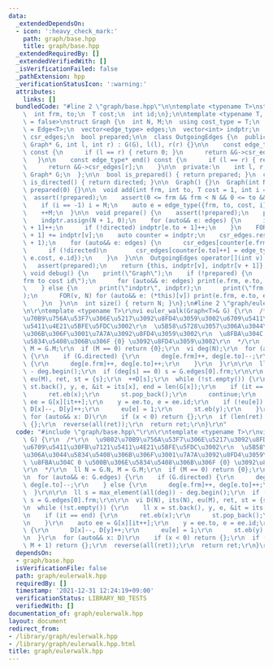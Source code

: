 ```yaml
---
data:
  _extendedDependsOn:
  - icon: ':heavy_check_mark:'
    path: graph/base.hpp
    title: graph/base.hpp
  _extendedRequiredBy: []
  _extendedVerifiedWith: []
  _isVerificationFailed: false
  _pathExtension: hpp
  _verificationStatusIcon: ':warning:'
  attributes:
    links: []
  bundledCode: "#line 2 \"graph/base.hpp\"\n\ntemplate <typename T>\nstruct Edge {\n\
    \  int frm, to;\n  T cost;\n  int id;\n};\n\ntemplate <typename T, bool directed\
    \ = false>\nstruct Graph {\n  int N, M;\n  using cost_type = T;\n  using edge_type\
    \ = Edge<T>;\n  vector<edge_type> edges;\n  vector<int> indptr;\n  vector<edge_type>\
    \ csr_edges;\n  bool prepared;\n\n  class OutgoingEdges {\n  public:\n    OutgoingEdges(const\
    \ Graph* G, int l, int r) : G(G), l(l), r(r) {}\n\n    const edge_type* begin()\
    \ const {\n      if (l == r) { return 0; }\n      return &G->csr_edges[l];\n \
    \   }\n\n    const edge_type* end() const {\n      if (l == r) { return 0; }\n\
    \      return &G->csr_edges[r];\n    }\n\n  private:\n    int l, r;\n    const\
    \ Graph* G;\n  };\n\n  bool is_prepared() { return prepared; }\n  constexpr bool\
    \ is_directed() { return directed; }\n\n  Graph() {}\n  Graph(int N) : N(N), M(0),\
    \ prepared(0) {}\n\n  void add(int frm, int to, T cost = 1, int i = -1) {\n  \
    \  assert(!prepared);\n    assert(0 <= frm && frm < N && 0 <= to && to < N);\n\
    \    if (i == -1) i = M;\n    auto e = edge_type({frm, to, cost, i});\n    edges.eb(e);\n\
    \    ++M;\n  }\n\n  void prepare() {\n    assert(!prepared);\n    prepared = true;\n\
    \    indptr.assign(N + 1, 0);\n    for (auto&& e: edges) {\n      indptr[e.frm\
    \ + 1]++;\n      if (!directed) indptr[e.to + 1]++;\n    }\n    FOR(v, N) indptr[v\
    \ + 1] += indptr[v];\n    auto counter = indptr;\n    csr_edges.resize(indptr.back()\
    \ + 1);\n    for (auto&& e: edges) {\n      csr_edges[counter[e.frm]++] = e;\n\
    \      if (!directed)\n        csr_edges[counter[e.to]++] = edge_type({e.to, e.frm,\
    \ e.cost, e.id});\n    }\n  }\n\n  OutgoingEdges operator[](int v) const {\n \
    \   assert(prepared);\n    return {this, indptr[v], indptr[v + 1]};\n  }\n\n \
    \ void debug() {\n    print(\"Graph\");\n    if (!prepared) {\n      print(\"\
    frm to cost id\");\n      for (auto&& e: edges) print(e.frm, e.to, e.cost, e.id);\n\
    \    } else {\n      print(\"indptr\", indptr);\n      print(\"frm to cost id\"\
    );\n      FOR(v, N) for (auto&& e: (*this)[v]) print(e.frm, e.to, e.cost, e.id);\n\
    \    }\n  }\n\n  int size() { return N; }\n};\n#line 2 \"graph/eulerwalk.hpp\"\
    \n\r\ntemplate <typename T>\r\nvi euler_walk(Graph<T>& G) {\r\n  /*\r\n  \u9802\
    \u70B9\u756A\u53F7\u306E\u5217\u3092\u8FD4\u3059\u3002\u6709\u5411\u30FB\u7121\
    \u5411\u4E21\u5BFE\u5FDC\u3002\r\n  \u5B58\u5728\u3057\u306A\u3044\u5834\u5408\
    \u306B\u306F\u3001\u7A7A\u3092\u8FD4\u3059\u3002\r\n  \u8FBA\u304C 0 \u500B\u306E\
    \u5834\u5408\u306B\u306F {0} \u3092\u8FD4\u3059\u3002\r\n  */\r\n  ll N = G.N,\
    \ M = G.M;\r\n  if (M == 0) return {0};\r\n  vi deg(N);\r\n  for (auto&& e: G.edges)\
    \ {\r\n    if (G.directed) {\r\n      deg[e.frm]++, deg[e.to]--;\r\n    } else\
    \ {\r\n      deg[e.frm]++, deg[e.to]++;\r\n    }\r\n  }\r\n\r\n  ll s = max_element(all(deg))\
    \ - deg.begin();\r\n  if (deg[s] == 0) s = G.edges[0].frm;\r\n\r\n  vi D(N), its(N),\
    \ eu(M), ret, st = {s};\r\n  ++D[s];\r\n  while (!st.empty()) {\r\n    ll x =\
    \ st.back(), y, e, &it = its[x], end = len(G[x]);\r\n    if (it == end) {\r\n\
    \      ret.eb(x);\r\n      st.pop_back();\r\n      continue;\r\n    }\r\n    auto\
    \ ee = G[x][it++];\r\n    y = ee.to, e = ee.id;\r\n    if (!eu[e]) {\r\n     \
    \ D[x]--, D[y]++;\r\n      eu[e] = 1;\r\n      st.eb(y);\r\n    }\r\n  }\r\n \
    \ for (auto&& x: D)\r\n    if (x < 0) return {};\r\n  if (len(ret) != M + 1) return\
    \ {};\r\n  reverse(all(ret));\r\n  return ret;\r\n}\r\n"
  code: "#include \"graph/base.hpp\"\r\n\r\ntemplate <typename T>\r\nvi euler_walk(Graph<T>&\
    \ G) {\r\n  /*\r\n  \u9802\u70B9\u756A\u53F7\u306E\u5217\u3092\u8FD4\u3059\u3002\
    \u6709\u5411\u30FB\u7121\u5411\u4E21\u5BFE\u5FDC\u3002\r\n  \u5B58\u5728\u3057\
    \u306A\u3044\u5834\u5408\u306B\u306F\u3001\u7A7A\u3092\u8FD4\u3059\u3002\r\n \
    \ \u8FBA\u304C 0 \u500B\u306E\u5834\u5408\u306B\u306F {0} \u3092\u8FD4\u3059\u3002\
    \r\n  */\r\n  ll N = G.N, M = G.M;\r\n  if (M == 0) return {0};\r\n  vi deg(N);\r\
    \n  for (auto&& e: G.edges) {\r\n    if (G.directed) {\r\n      deg[e.frm]++,\
    \ deg[e.to]--;\r\n    } else {\r\n      deg[e.frm]++, deg[e.to]++;\r\n    }\r\n\
    \  }\r\n\r\n  ll s = max_element(all(deg)) - deg.begin();\r\n  if (deg[s] == 0)\
    \ s = G.edges[0].frm;\r\n\r\n  vi D(N), its(N), eu(M), ret, st = {s};\r\n  ++D[s];\r\
    \n  while (!st.empty()) {\r\n    ll x = st.back(), y, e, &it = its[x], end = len(G[x]);\r\
    \n    if (it == end) {\r\n      ret.eb(x);\r\n      st.pop_back();\r\n      continue;\r\
    \n    }\r\n    auto ee = G[x][it++];\r\n    y = ee.to, e = ee.id;\r\n    if (!eu[e])\
    \ {\r\n      D[x]--, D[y]++;\r\n      eu[e] = 1;\r\n      st.eb(y);\r\n    }\r\
    \n  }\r\n  for (auto&& x: D)\r\n    if (x < 0) return {};\r\n  if (len(ret) !=\
    \ M + 1) return {};\r\n  reverse(all(ret));\r\n  return ret;\r\n}\r\n"
  dependsOn:
  - graph/base.hpp
  isVerificationFile: false
  path: graph/eulerwalk.hpp
  requiredBy: []
  timestamp: '2021-12-31 12:24:19+09:00'
  verificationStatus: LIBRARY_NO_TESTS
  verifiedWith: []
documentation_of: graph/eulerwalk.hpp
layout: document
redirect_from:
- /library/graph/eulerwalk.hpp
- /library/graph/eulerwalk.hpp.html
title: graph/eulerwalk.hpp
---
```

